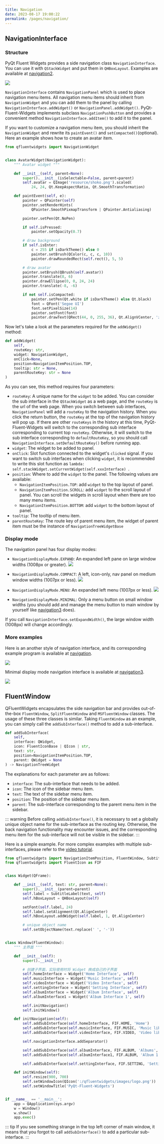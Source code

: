 ```yaml
---
title: Navigation
date: 2023-08-17 19:00:22
permalink: /pages/navigation/
---
```

## NavigationInterface
### Structure

PyQt Fluent Widgets provides a side navigation class `NavigationInterface`. You can use it with `QStackWidget` and put them in `QHBoxLayout`. Examples are available at [navigation2](https://github.com/zhiyiYo/PyQt-Fluent-Widgets/tree/master/examples/navigation2).

![](https://cdn.staticaly.com/gh/qfluentwidgets/picx-images-hosting@master/20230824/Structure.3c6pzmvz8fc0.webp)

`NavigationInterface` contains `NavigationPanel` which is used to place navigation menu items. All navigation menu items should inherit from `NavigationWidget` and you can add them to the panel by calling `NavigationInterface.addWidget()` or `NavigationPanel.addWidget()`. PyQt-Fluent-Widgets implements subclass `NavigationPushButton` and provides a convenient method `NavigationInterface.addItem()` to add it to the panel.

If you want to customize a navigation menu item, you should inherit the `NavigationWidget` and rewrite its `paintEvent()` and `setCompacted()`(optional). Here an example shows how to create an avatar item.
```python
from qfluentwidgets import NavigationWidget


class AvatarWidget(NavigationWidget):
    """ Avatar widget """

    def __init__(self, parent=None):
        super().__init__(isSelectable=False, parent=parent)
        self.avatar = QImage('resource/shoko.png').scaled(
            24, 24, Qt.KeepAspectRatio, Qt.SmoothTransformation)

    def paintEvent(self, e):
        painter = QPainter(self)
        painter.setRenderHints(
            QPainter.SmoothPixmapTransform | QPainter.Antialiasing)

        painter.setPen(Qt.NoPen)

        if self.isPressed:
            painter.setOpacity(0.7)

        # draw background
        if self.isEnter:
            c = 255 if isDarkTheme() else 0
            painter.setBrush(QColor(c, c, c, 10))
            painter.drawRoundedRect(self.rect(), 5, 5)

        # draw avatar
        painter.setBrush(QBrush(self.avatar))
        painter.translate(8, 6)
        painter.drawEllipse(0, 0, 24, 24)
        painter.translate(-8, -6)

        if not self.isCompacted:
            painter.setPen(Qt.white if isDarkTheme() else Qt.black)
            font = QFont('Segoe UI')
            font.setPixelSize(14)
            painter.setFont(font)
            painter.drawText(QRect(44, 0, 255, 36), Qt.AlignVCenter, 'zhiyiYo')
```

Now let's take a look at the parameters required for the `addWidget()` method:

```python
def addWidget(
    self,
    routeKey: str,
    widget: NavigationWidget,
    onClick=None,
    position=NavigationItemPosition.TOP,
    tooltip: str = None,
    parentRouteKey: str = None
)
```

As you can see, this method requires four parameters:

* `routeKey`: A unique name for the `widget` to be added. You can consider the sub interface in the `QStackWidget` as a web page, and the `routeKey` is the url of the web page. When you switch between sub interfaces, `NavigationPanel` will add a `routeKey` to the navigation history. When you click the return button, the `routeKey` at the top of the navigation history will pop up. If there are other `routeKeys` in the history at this time, PyQt-Fluent-Widgets will switch to the corresponding sub interface corresponding to current top `routeKey`. Otherwise, it will switch to the sub interface corresponding to `defaultRouteKey`, so you should call `NavigationInterface.setDefaultRouteKey()` before running app.
* `widget`: The widget to be added to panel.
* `onClick`: Slot function connected to the widget's `clicked` signal. If you want to switch sub interfaces when clicking `widget`, it is recommended to write this slot function as `lambda: self.stackWidget.setCurrentWidget(self.xxxInterface) `.
* `position`: Where to add the `widget` to the panel. The following values are available:
  * `NavigationItemPosition.TOP`: add `widget` to the top layout of panel.
  * `NavigationItemPosition.SCROLL`: add `widget` to the scroll layout of panel. You can scroll the widgets in scroll layout when there are too many menu items.
  * `NavigationItemPosition.BOTTOM`: add `widget` to the bottom layout of panel.
* `tooltip`: The tooltip of menu item.
* `parentRouteKey`: The route key of parent menu item, the widget of parent item must be the instance of `NavigationTreeWidgetBase`

### Display mode

The navigation panel has four display modes:

* `NavigationDisplayMode.EXPAND`: An expanded left pane on large window widths (1008px or greater).
  ![](https://cdn.staticaly.com/gh/qfluentwidgets/picx-images-hosting@master/20230824/Expand.39gngq1yta40.webp)

* `NavigationDisplayMode.COMPACT`: A left, icon-only, nav panel on medium window widths (1007px or less).
  ![](https://cdn.staticaly.com/gh/qfluentwidgets/picx-images-hosting@master/20230824/Compact.20s8q00qtvfk.webp)

* `NavigationDisplayMode.MENU`: An expanded left menu (1007px or less).
  ![](https://cdn.staticaly.com/gh/qfluentwidgets/picx-images-hosting@master/20230824/Menu.5qqwsbrrs4w0.webp)

* `NavigationDisplayMode.MINIMAL`: Only a menu button on small window widths (you should add and manage the menu button to main window by yourself like [navigation3](https://github.com/zhiyiYo/PyQt-Fluent-Widgets/tree/master/examples/navigation3) does).

If you call `NavigationInterface.setExpandWidth()`, the large window width (1008px) will change accordingly.


### More examples
Here is an another style of navigation interface, and its corresponding example program is available at [navigation](https://github.com/zhiyiYo/PyQt-Fluent-Widgets/tree/master/examples/navigation).

![](https://cdn.staticaly.com/gh/qfluentwidgets/picx-images-hosting@master/20230824/NavigationInterface.3tihov4epdi0.webp)

Minimal display mode navigation interface is available at [navigation3](https://github.com/zhiyiYo/PyQt-Fluent-Widgets/tree/master/examples/navigation3).

![](https://cdn.staticaly.com/gh/qfluentwidgets/picx-images-hosting@master/20230824/Minimal.dpm79rl6e7k.webp)


## FluentWindow
QFluentWidgets encapsulates the side navigation bar and provides out-of-the-box `FluentWindow`, `SplitFluentWindow` and `MSFluentWindow` classes. The usage of these three classes is similar. Taking `FluentWindow` as an example, you can simply call the `addSubInterface()` method to add a sub-interface.
```python
def addSubInterface(
    self,
    interface: QWidget,
    icon: FluentIconBase | QIcon | str,
    text: str,
    position=NavigationItemPosition.TOP,
    parent: QWidget = None
) -> NavigationTreeWidget
```
The explanations for each parameter are as follows:
* `interface`: The sub-interface that needs to be added.
* `icon`: The icon of the sidebar menu item.
* `text`: The text of the sidebar menu item.
* `position`: The position of the sidebar menu item.
* `parent`: The sub-interface corresponding to the parent menu item in the sidebar.

::: warning
Before calling `addSubInterface()`, it is necessary to set a globally unique object name for the sub-interface as the routing key. Otherwise, the back navigation functionality may encounter issues, and the corresponding menu item for the sub-interface will not be visible in the sidebar.
:::

Here is a simple example. For more complex examples with multiple sub-interfaces, please refer to the [video tutorial](https://www.bilibili.com/video/BV1Uu411j7AV).

```python
from qfluentwidgets import NavigationItemPosition, FluentWindow, SubtitleLabel, setFont
from qfluentwidgets import FluentIcon as FIF


class Widget(QFrame):

    def __init__(self, text: str, parent=None):
        super().__init__(parent=parent)
        self.label = SubtitleLabel(text, self)
        self.hBoxLayout = QHBoxLayout(self)

        setFont(self.label, 24)
        self.label.setAlignment(Qt.AlignCenter)
        self.hBoxLayout.addWidget(self.label, 1, Qt.AlignCenter)

        # unique object name
        self.setObjectName(text.replace(' ', '-'))


class Window(FluentWindow):
    """ 主界面 """

    def __init__(self):
        super().__init__()

        # 创建子界面，实际使用时将 Widget 换成自己的子界面
        self.homeInterface = Widget('Home Interface', self)
        self.musicInterface = Widget('Music Interface', self)
        self.videoInterface = Widget('Video Interface', self)
        self.settingInterface = Widget('Setting Interface', self)
        self.albumInterface = Widget('Album Interface', self)
        self.albumInterface1 = Widget('Album Interface 1', self)

        self.initNavigation()
        self.initWindow()

    def initNavigation(self):
        self.addSubInterface(self.homeInterface, FIF.HOME, 'Home')
        self.addSubInterface(self.musicInterface, FIF.MUSIC, 'Music library')
        self.addSubInterface(self.videoInterface, FIF.VIDEO, 'Video library')

        self.navigationInterface.addSeparator()

        self.addSubInterface(self.albumInterface, FIF.ALBUM, 'Albums', NavigationItemPosition.SCROLL)
        self.addSubInterface(self.albumInterface1, FIF.ALBUM, 'Album 1', parent=self.albumInterface)

        self.addSubInterface(self.settingInterface, FIF.SETTING, 'Settings', NavigationItemPosition.BOTTOM)

    def initWindow(self):
        self.resize(900, 700)
        self.setWindowIcon(QIcon(':/qfluentwidgets/images/logo.png'))
        self.setWindowTitle('PyQt-Fluent-Widgets')


if __name__ == '__main__':
    app = QApplication(sys.argv)
    w = Window()
    w.show()
    app.exec()
```

::: tip
If you see something strange in the top left corner of main window, it means that you forgot to call `addSubInterface()` to add a particular sub-interface.
:::